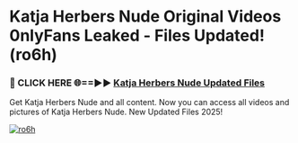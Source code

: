 # Katja Herbers Nude Original Videos 0nlyFans Leaked - Files Updated! (ro6h)

<h3>🔴 CLICK HERE 🌐==►► <a href="https://tinyurl.com/5h6xmrr3" rel="nofollow">Katja Herbers Nude Updated Files</a></h3>

Get Katja Herbers Nude and all content. Now you can access all videos and pictures of Katja Herbers Nude. New Updated Files 2025!

[![ro6h](https://i.imgur.com/KVD873Z.gif)](https://tinyurl.com/5h6xmrr3)
